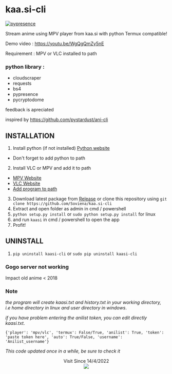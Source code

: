 # kaa.si-cli
[![pypresence](https://img.shields.io/badge/using-pypresence-00bb88.svg?style=for-the-badge&logo=discord&logoWidth=20)](https://github.com/qwertyquerty/pypresence)

Stream anime using MPV player from kaa.si with python
Termux compatible!

Demo video : https://youtu.be/WgQgQmZy5nE

Requirement :
MPV or VLC installed to path

### python library :
- cloudscraper
- requests
- bs4
- pypresence
- pycryptodome

feedback is apreciated

inspired by https://github.com/pystardust/ani-cli

## INSTALLATION
1. Install python (if not installed) [Python website](https://www.python.org/)
- Don't forget to add python to path
2. Install VLC or MPV and add it to path
- [MPV Website](https://mpv.io/)
- [VLC Website](https://www.videolan.org/)
- [Add program to path](https://www.architectryan.com/2018/03/17/add-to-the-path-on-windows-10/)
3. Download latest package from [Release](https://github.com/Soviena/kaa.si-cli/releases) or clone this repository using `git clone https://github.com/Soviena/kaa.si-cli`
5. Extract and open folder as admin in cmd / powershell
6. `python setup.py install` or `sudo python setup.py install` for linux
7. and run `kaasi` in cmd / powershell to open the app
8. Profit!

## UNINSTALL
1. `pip uninstall kaasi-cli` or `sudo pip uninstall kaasi-cli`
### Gogo server not working
Impact old anime < 2018

### Note
*the program will create kaasi.txt and history.txt in your working directory, i.e home directory in linux and user directory in windows*.

*if you have problem entering the anilist token, you can edit directly kaasi.txt*.

`{'player': 'mpv/vlc', 'termux': False/True, 'anilist': True, 'token': 'paste token here', 'auto': True/False, 'username': 'Anilist_username'}`

*This code updated once in a while, be sure to check it*
<p align=center>
Visit Since 14/4/2022<br/>
  <a href="https://count.getloli.com/"><img src="https://count.getloli.com/get/@V?theme=rule34"/></a><br/>
</p>
